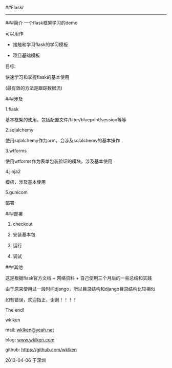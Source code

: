 ##Flaskr

--------
###简介
一个flask框架学习的demo


可以用作

* 接触和学习flask的学习模板

* 项目基础模板

目标:

快速学习和掌握flask的基本使用 

(最有效的方法是跟踪数据流)

###涉及

1.flask
  
  基本框架的使用，包括配置文件/filter/blueprint/session等等

2.sqlalchemy

  使用sqlalchemy作为orm，会涉及sqlalchemy的基本操作

3.wtforms

  使用wtforms作为表单包装验证的模块，涉及基本使用

4.jinja2

  模板，涉及基本使用

5.gunicom

  部署

###部署

1. checkout

2. 安装基本包

3. 运行

4. 调试


###其他

这是根据flask官方文档 + 网络资料 + 自己使用三个月后的一些总结和实践

由于原来使用过一段时间django，所以目录结构和django目录结构比较相似

如有错误，欢迎指正，谢谢！！！！


The end!

wklken

mail: wklken@yeah.net

blog: www.wklken.com

github: https://github.com/wklken


2013-04-06 于深圳 
